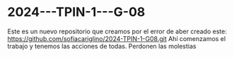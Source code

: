 # 2024---TPIN-1---G-08
Este es un nuevo repositorio que creamos por el error de aber creado este:
https://github.com/sofiacariglino/2024-TPIN-1-G08.git
Ahí comenzamos el trabajo y tenemos las acciones de todas. 
Perdonen las molestias
